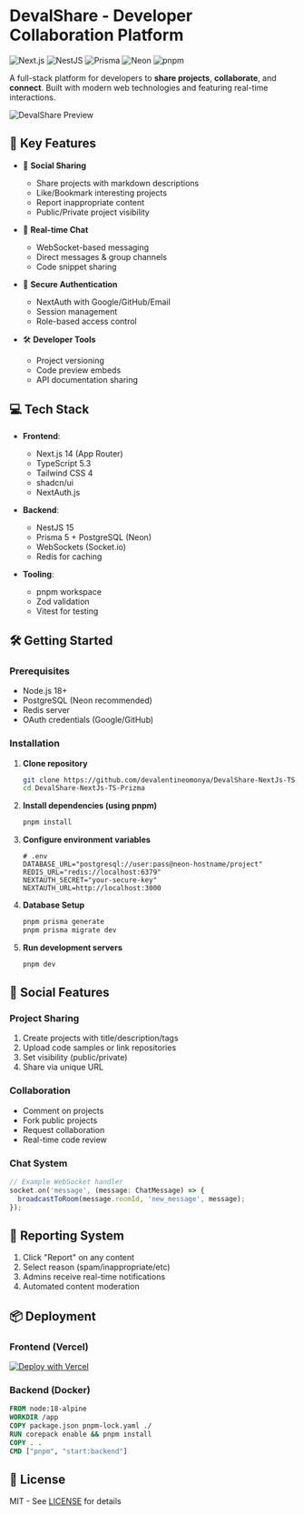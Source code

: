# DevalShare - Developer Collaboration Platform

![Next.js](https://img.shields.io/badge/Next.js-14.2.3-000000?logo=next.js)
![NestJS](https://img.shields.io/badge/NestJS-15.8.0-E0234E?logo=nestjs)
![Prisma](https://img.shields.io/badge/Prisma-5.12.1-2D3748?logo=prisma)
![Neon](https://img.shields.io/badge/Neon-PostgreSQL-00E59B?logo=postgresql)
![pnpm](https://img.shields.io/badge/pnpm-8.15.6-F69220?logo=pnpm)

A full-stack platform for developers to **share projects**, **collaborate**, and **connect**. Built with modern web technologies and featuring real-time interactions.

![DevalShare Preview](public/screenshot.png)
## 🚀 Key Features

- 👥 **Social Sharing**
  - Share projects with markdown descriptions
  - Like/Bookmark interesting projects
  - Report inappropriate content
  - Public/Private project visibility

- 💬 **Real-time Chat**
  - WebSocket-based messaging
  - Direct messages & group channels
  - Code snippet sharing

- 🔐 **Secure Authentication**
  - NextAuth with Google/GitHub/Email
  - Session management
  - Role-based access control

- 🛠️ **Developer Tools**
  - Project versioning
  - Code preview embeds
  - API documentation sharing

## 💻 Tech Stack

- **Frontend**: 
  - Next.js 14 (App Router)
  - TypeScript 5.3
  - Tailwind CSS 4
  - shadcn/ui
  - NextAuth.js

- **Backend**:
  - NestJS 15
  - Prisma 5 + PostgreSQL (Neon)
  - WebSockets (Socket.io)
  - Redis for caching

- **Tooling**:
  - pnpm workspace
  - Zod validation
  - Vitest for testing

## 🛠️ Getting Started

### Prerequisites
- Node.js 18+
- PostgreSQL (Neon recommended)
- Redis server
- OAuth credentials (Google/GitHub)

### Installation

1. **Clone repository**
   ```bash
   git clone https://github.com/devalentineomonya/DevalShare-NextJs-TS-Prizma.git
   cd DevalShare-NextJs-TS-Prizma
   ```

2. **Install dependencies (using pnpm)**
   ```bash
   pnpm install
   ```

3. **Configure environment variables**
   ```env
   # .env
   DATABASE_URL="postgresql://user:pass@neon-hostname/project"
   REDIS_URL="redis://localhost:6379"
   NEXTAUTH_SECRET="your-secure-key"
   NEXTAUTH_URL=http://localhost:3000
   ```

4. **Database Setup**
   ```bash
   pnpm prisma generate
   pnpm prisma migrate dev
   ```

5. **Run development servers**
   ```bash
   pnpm dev

   ```

## 🌟 Social Features

### Project Sharing
1. Create projects with title/description/tags
2. Upload code samples or link repositories
3. Set visibility (public/private)
4. Share via unique URL

### Collaboration
- Comment on projects
- Fork public projects
- Request collaboration
- Real-time code review

### Chat System
```ts
// Example WebSocket handler
socket.on('message', (message: ChatMessage) => {
  broadcastToRoom(message.roomId, 'new_message', message);
});
```

## 🚨 Reporting System
1. Click "Report" on any content
2. Select reason (spam/inappropriate/etc)
3. Admins receive real-time notifications
4. Automated content moderation

## 📦 Deployment

### Frontend (Vercel)
[![Deploy with Vercel](https://vercel.com/button)](https://vercel.com/new/clone?repository-url=https%3A%2F%2Fgithub.com%2Fdevalentineomonya%2FDevalShare-NextJs-TS-Prizma)

### Backend (Docker)
```dockerfile
FROM node:18-alpine
WORKDIR /app
COPY package.json pnpm-lock.yaml ./
RUN corepack enable && pnpm install
COPY . .
CMD ["pnpm", "start:backend"]
```

## 📄 License
MIT - See [LICENSE](LICENSE) for details

